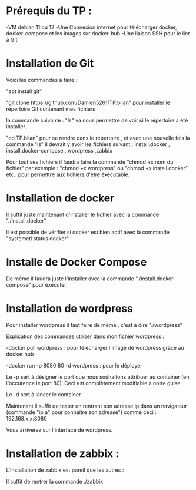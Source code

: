 

# Prérequis du TP : 

-VM debian 11 ou 12
-Une Connexion internet pour télécharger docker, docker-compose et les images sur docker-hub
-Une liaison SSH pour le lier à Git

# Installation de Git

Voici les commandes à faire :

"apt install git"


"git clone https://github.com/Damien5261/TP.bilan" pour installer le répertoire Git contenant mes fichiers 

la commande suivante : "ls" va nous permettre de voir si le répertoire a été installer.

"cd TP.bilan" pour se rendre dans le répertoire , et avec une nouvelle fois la commande "ls" il devrait y avoir les fichiers suivant : install.docker , install.docker-compose , wordpress ,zabbix

Pour tout ses fichiers il faudra faire la commande "chmod +x nom du fichier" par exemple : "chmod +x wordpress" ou "chmod +x install.docker" etc.. pour permettre aux fichiers d'être éxécutable.

# Installation de docker

Il suffit juste maintenant d'installer le fichier avec la commande "./install.docker"

Il est possible de vérifier si docker est bien actif avec la commande "systemctl status docker"
 
# Installe de Docker Compose

De même il faudra juste l'installer avec la commande "./install.docker-compose" pour éxécuter.

# Installation de wordpress

Pour installer wordpress il faut faire de même , c'est à dire "./wordpress"

Explication des commandes utiliser dans mon fichier wordpress :

-docker pull wordpress : pour télécharger l'image de wordpress grâce au docker hub

-docker run -p 8080:80 -d wordpress : pour le déployer

Le -p sert à désigner le port que nous souhaitons attribuer au container (en l'occurence le port 80) .Ceci est complètement modifiable à notre guise

Le -d sert à lancer le container

Maintenant il suffit de tester en rentrant son adresse ip dans un navigateur (commande "ip a" pour connaître son adresse") comme ceci : 192.168.x.x:8080

Vous arriverez sur l'interface de wordpress.

# Installation de zabbix : 

L'installation de zabbix est pareil que les autres :

Il suffit de rentrer la commande ./zabbix


